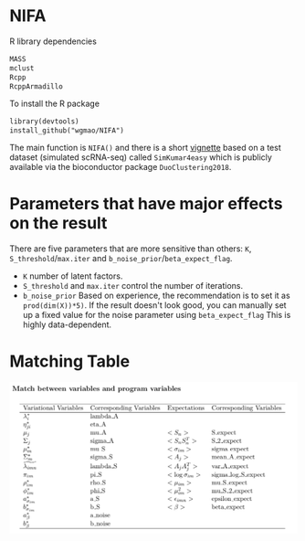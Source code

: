 # NIFA

R library dependencies
```
MASS
mclust
Rcpp
RcppArmadillo
```

To install the R package
```
library(devtools)
install_github("wgmao/NIFA")
```

The main function is `NIFA()` and there is a short [vignette](/inst/doc/vignette.pdf) based on a test dataset (simulated scRNA-seq) called `SimKumar4easy` which is publicly available via the bioconductor package `DuoClustering2018`.

# Parameters that have major effects on the result
There are five parameters that are more sensitive than others: `K`, `S_threshold`/`max.iter` and `b_noise_prior`/`beta_expect_flag`.
- `K`  number of latent factors. 
- `S_threshold` and `max.iter` control the number of iterations.
- `b_noise_prior` Based on experience, the recommendation is to set it as `prod(dim(X))*5)`. If the result doesn't look good, you can manually set up a fixed value for the noise parameter using `beta_expect_flag` This is highly data-dependent. 

# Matching Table
![Matching Table](https://github.com/wgmao/NIFA/blob/master/match.png)
